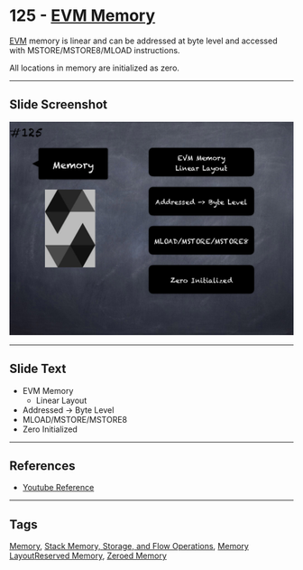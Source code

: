 # 125 - [EVM Memory](EVM%20Memory.md)
[EVM](../1.%20Ethereum101/EVM.md) memory is linear and can be addressed at byte level and accessed with MSTORE/MSTORE8/MLOAD instructions. 

All locations in memory are initialized as zero.

___
## Slide Screenshot
![125.png](../../images/3.%20Solidity%20201/125.png)
___
## Slide Text
- EVM Memory
	- Linear Layout
- Addressed -> Byte Level
- MLOAD/MSTORE/MSTORE8
- Zero Initialized
___
## References
- [Youtube Reference](https://youtu.be/TqMIbouwePE?t=497)
___
## Tags
[Memory](../1.%20Ethereum101/Memory.md), [Stack Memory, Storage, and Flow Operations](../1.%20Ethereum101/Stack%20Memory,%20Storage,%20and%20Flow%20Operations.md), [Memory Layout](Memory%20Layout.md)[Reserved Memory](Reserved%20Memory.md), [Zeroed Memory](Zeroed%20Memory.md)